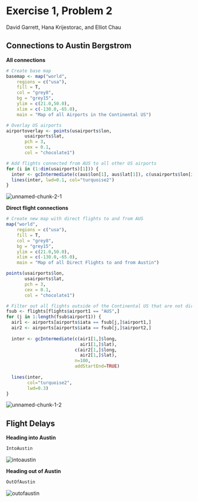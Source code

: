 Exercise 1, Problem 2
================
David Garrett, Hana Krijestorac, and Elliot Chau

**Connections to Austin Bergstrom**
-----------------------------------

**All connections**

``` r
# Create base map
basemap <- map("world",
    regions = c("usa"),
    fill = T,
    col = "grey8",
    bg = "grey15",
    ylim = c(21.0,50.0),
    xlim = c(-130.0,-65.0),
    main = "Map of all Airports in the Continental US")

# Overlay US airports
airportoverlay <- points(usairports$lon,
       usairports$lat,
       pch = 3,
       cex = 0.1,
       col = "chocolate1")

# Add flights connected from AUS to all other US airports
for (i in (1:dim(usairports)[1])) { 
  inter <- gcIntermediate(c(aus$lon[1], aus$lat[1]), c(usairports$lon[i], usairports$lat[i]), n=200)
  lines(inter, lwd=0.1, col="turquoise2")    
}
```

![unnamed-chunk-2-1](https://user-images.githubusercontent.com/47119252/52543816-4c3b7f00-2d72-11e9-8166-5b65b141af7b.png)

**Direct flight connections**

``` r
# Create new map with direct flights to and from AUS
map("world",
    regions = c("usa"),
    fill = T,
    col = "grey8",
    bg = "grey15",
    ylim = c(21.0,50.0),
    xlim = c(-130.0,-65.0),
    main = "Map of all Direct Flights to and from Austin")

points(usairports$lon,
       usairports$lat,
       pch = 3,
       cex = 0.1,
       col = "chocolate1")

# Filter out all flights outside of the Continental US that are not directly connected to Austin
fsub <- flights[flights$airport1 == "AUS",]
for (j in 1:length(fsub$airport1)) {
  air1 <- airports[airports$iata == fsub[j,]$airport1,]
  air2 <- airports[airports$iata == fsub[j,]$airport2,]
  
  inter <- gcIntermediate(c(air1[1,]$long, 
                            air1[1,]$lat), 
                          c(air2[1,]$long, 
                            air2[1,]$lat), 
                          n=100, 
                          addStartEnd=TRUE)
  
  lines(inter, 
        col="turquoise2",
        lwd=0.3)
}
```

![unnamed-chunk-1-2](https://user-images.githubusercontent.com/47119252/52543823-59f10480-2d72-11e9-9444-84afaa3db77f.png)


**Flight Delays**
-----------------

**Heading into Austin**

``` r
IntoAustin
```

![intoaustin](https://user-images.githubusercontent.com/47119252/52543868-a63c4480-2d72-11e9-9ad4-b8b8ed72a179.png)

**Heading out of Austin**

``` r
OutOfAustin
```

![outofaustin](https://user-images.githubusercontent.com/47119252/52543895-e0a5e180-2d72-11e9-90ff-2dfccf1bc9c7.png)



